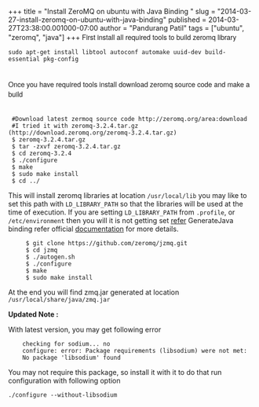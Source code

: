 +++
title = "Install ZeroMQ on ubuntu with Java Binding "
slug = "2014-03-27-install-zeromq-on-ubuntu-with-java-binding"
published = 2014-03-27T23:38:00.001000-07:00
author = "Pandurang Patil"
tags = ["ubuntu", "zeromq", "java"]
+++
<span
style="font-family: &quot;helvetica neue&quot; , &quot;arial&quot; , &quot;helvetica&quot; , sans-serif;">First
install all required tools to build zeromq library</span>  

    sudo apt-get install libtool autoconf automake uuid-dev build-essential pkg-config

<span
style="font-family: &quot;helvetica neue&quot; , &quot;arial&quot; , &quot;helvetica&quot; , sans-serif;">  
</span> <span
style="font-family: &quot;helvetica neue&quot; , &quot;arial&quot; , &quot;helvetica&quot; , sans-serif;">Once
you have required tools install download zeromq source code and make a
build</span>  
<span
style="font-family: &quot;helvetica neue&quot; , &quot;arial&quot; , &quot;helvetica&quot; , sans-serif;">  
</span>  

     #Download latest zermoq source code http://zeromq.org/area:download   
     #I tried it with zeromq-3.2.4.tar.gz (http://download.zeromq.org/zeromq-3.2.4.tar.gz)   
     $ zeromq-3.2.4.tar.gz  
     $ tar -zxvf zeromq-3.2.4.tar.gz  
     $ cd zeromq-3.2.4  
     $ ./configure  
     $ make  
     $ sudo make install  
     $ cd ../  


This will install zeromq libraries at location `/usr/local/lib` you may like
to set this path with `LD_LIBRARY_PATH` so that the libraries will be
used at the time of execution. If you are setting `LD_LIBRARY_PATH` from
`.profile`, or `/etc/environment` then you will it is not getting set
[refer](http://www.pandurangpatil.com/2014/03/ubuntu-134-ldlibrarypath-is-not-set.html)
GenerateJava binding refer official [documentation](http://zeromq.org/bindings:java ) for more details. 


```
     $ git clone https://github.com/zeromq/jzmq.git  
     $ cd jzmq  
     $ ./autogen.sh  
     $ ./configure  
     $ make  
     $ sudo make install
```
  
At the end you will find zmq.jar generated at location `/usr/local/share/java/zmq.jar`

**Updated Note :**

With latest version, you may get following error</span>  
  
```
    checking for sodium... no
    configure: error: Package requirements (libsodium) were not met:
    No package 'libsodium' found
```

You may not require this package, so install it with it to do that run configuration with following option


    ./configure --without-libsodium

